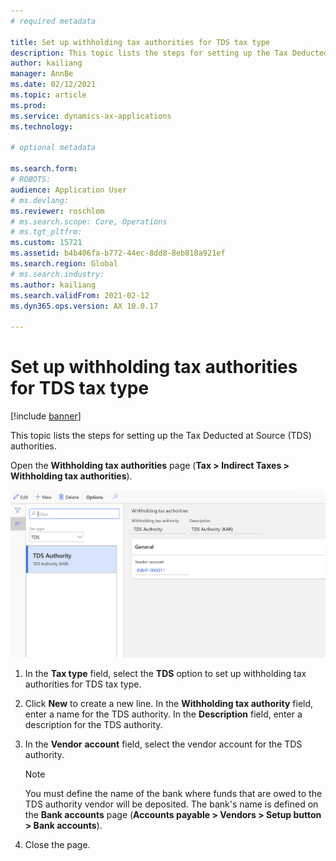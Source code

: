 ```yaml
---
# required metadata

title: Set up withholding tax authorities for TDS tax type
description: This topic lists the steps for setting up the Tax Deducted at Source (TDS) authorities.
author: kailiang
manager: AnnBe
ms.date: 02/12/2021
ms.topic: article
ms.prod: 
ms.service: dynamics-ax-applications
ms.technology: 

# optional metadata

ms.search.form: 
# ROBOTS: 
audience: Application User
# ms.devlang: 
ms.reviewer: roschlom
# ms.search.scope: Core, Operations
# ms.tgt_pltfrm: 
ms.custom: 15721
ms.assetid: b4b406fa-b772-44ec-8dd8-8eb818a921ef
ms.search.region: Global
# ms.search.industry: 
ms.author: kailiang
ms.search.validFrom: 2021-02-12
ms.dyn365.ops.version: AX 10.0.17

---
```


# Set up withholding tax authorities for TDS tax type

[!include [banner](../includes/banner.md)]

This topic lists the steps for setting up the Tax Deducted at Source (TDS) authorities.

Open the **Withholding tax authorities** page (**Tax > Indirect Taxes > Withholding tax authorities**).

[![Withholding tax authorities](./media/apac-ind-TDS-12.png)](./media/apac-ind-TDS-12.png)

1. In the **Tax type** field, select the **TDS** option to set up withholding tax authorities for TDS tax type.

2. Click **New** to create a new line. In the **Withholding tax authority** field, enter a name for the TDS authority. In the **Description** field, enter a description for the TDS authority.

3. In the **Vendor** **account** field, select the vendor account for the TDS authority. 

   > [!Note]
   > You must define the name of the bank where funds that are owed to the TDS authority vendor will be deposited. The bank's name is defined on the **Bank accounts** page (**Accounts payable > Vendors > Setup button > Bank accounts**).

4. Close the page.
